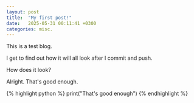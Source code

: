 ```yaml
---
layout: post
title:  "My first post!"
date:   2025-05-31 00:11:41 +0300
categories: misc.
---
```

This is a test blog.

I get to find out how it will all look after I commit and push.

How does it look?

Alright. That's good enough.


{% highlight python %}
print("That's good enough")
{% endhighlight %}

